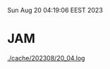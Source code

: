 Sun Aug 20 04:19:06 EEST 2023
# JAM
<a href='./cache/202308/20_04.log'>./cache/202308/20_04.log</a>
